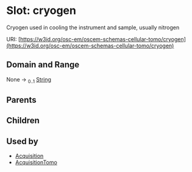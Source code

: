 
# Slot: cryogen

Cryogen used in cooling the instrument and sample, usually nitrogen

URI: [https://w3id.org/osc-em/oscem-schemas-cellular-tomo/cryogen](https://w3id.org/osc-em/oscem-schemas-cellular-tomo/cryogen)


## Domain and Range

None &#8594;  <sub>0..1</sub> [String](types/String.md)

## Parents


## Children


## Used by

 * [Acquisition](Acquisition.md)
 * [AcquisitionTomo](AcquisitionTomo.md)
